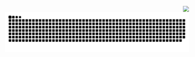 <img align="right" src="https://komarev.com/ghpvc/?username=your-Hemu-unk&color=green=PROFILE+VIEWS" />
<br>
  <img alt="snake eating my contributions" src="https://raw.githubusercontent.com/salesp07/salesp07/output/github-contribution-grid-snake.svg" />
  <br/><br/><br/>
</div>
